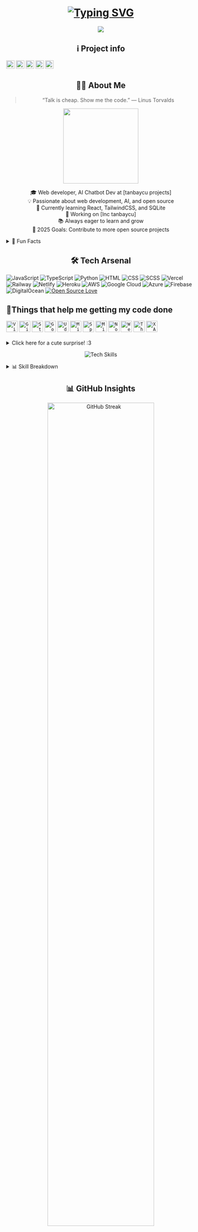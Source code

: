 <h1 align="center">
  <a href="https://git.io/typing-svg">
    <img src="https://readme-typing-svg.demolab.com?font=Fira+Code&size=30&duration=3000&pause=1000&color=00F7EE&center=true&vCenter=true&width=435&lines=Tran Minh Tan+(tanbaycu);%F0%9F%9A%80+Full-Stack+Developer;%F0%9F%87%BB%F0%9F%87%B3+From+Vietnam" alt="Typing SVG" />
  </a>
</h1>
<p align="center">
  <img src="https://github.githubassets.com/images/mona-whisper.gif" /> 
</p>
<audio autoplay loop>
  <source src="https://www.myinstants.com/media/sounds/windows-xp-startup.mp3" type="audio/mp3">
</audio>
<h2 align="center" >ℹ️ Project info</h2>
<div>
<img alt="GitHub repo size" src="https://img.shields.io/github/repo-size/tanbaycu/tanbaycu?color=181717&logo=github&style=for-the-badge&logoColor=181717" height="22px">
<img alt="Last commit" src="https://img.shields.io/github/last-commit/tanbaycu/tanbaycu?color=F05032&logo=git&logoColor&style=for-the-badge" height="22px">
<!--<img alt="Commit activity" src="https://img.shields.io/github/commit-activity/m/carol42/carol42?color=F05032&logo=git&logoColor&style=for-the-badge" height="22px">-->
<a href="https://forthebadge.com"><img src="https://forthebadge.com/images/badges/gluten-free.svg" alt="gluten free" height="22px"></a>
<a href="https://forthebadge.com"><img src="https://forthebadge.com/images/badges/contains-cat-gifs.svg" alt="contains cat gifs" height="22px"></a>
<a href="https://forthebadge.com"><img src="https://forthebadge.com/images/badges/powered-by-electricity.svg" alt="powered by electricity" height="22px"></a>
</div>

<h2 align="center">👨‍💻 About Me</h2>

<blockquote align="center">
  “Talk is cheap. Show me the code.” — Linus Torvalds  
</blockquote>


<p align="center">
  <img src="https://media.giphy.com/media/f6hnhHkks8bk4jwjh3/giphy.gif" width="200" />
</p>


<p align="center">
  🎓 Web developer, AI Chatbot Dev at [tanbaycu projects]<br>
  💡 Passionate about web development, AI, and open source<br>
  🌱 Currently learning React, TailwindCSS, and SQLite<br>
  🔭 Working on [Inc tanbaycu]<br>
  📚 Always eager to learn and grow<br>
  🎯 2025 Goals: Contribute to more open source projects
</p>

<details>
  <summary>🌟 Fun Facts</summary>
  <br>
  <ul>
    <li>☕ I can't start coding without a cup of Vietnamese coffee</li>
    <li>😴 I can sleep </li>
    <li>🌏 I dream of traveling the world while coding</li>
    <li>🍜 I can eat phở for breakfast, lunch, and dinner</li>
  </ul>
</details>

<h2 align="center">🛠️ Tech Arsenal</h2>

![JavaScript](https://img.shields.io/badge/Code-JavaScript-informational?style=flat&logo=javascript&color=F7DF1E)
![TypeScript](https://img.shields.io/badge/Code-TypeScript-informational?style=flat&logo=typescript&color=3178C6)
![Python](https://img.shields.io/badge/Code-Python-informational?style=flat&logo=python&color=3776AB)
![HTML](https://img.shields.io/badge/Code-HTML-informational?style=flat&logo=html5&color=E34F26)
![CSS](https://img.shields.io/badge/Code-CSS-informational?style=flat&logo=css3&color=1572B6)
![SCSS](https://img.shields.io/badge/Code-SCSS-informational?style=flat&logo=sass&color=CC6699)
![Vercel](https://img.shields.io/badge/Deployment-Vercel-informational?style=flat&logo=vercel&color=000000)
![Railway](https://img.shields.io/badge/Deployment-Railway-informational?style=flat&logo=railway&color=0B0D0E)
![Netlify](https://img.shields.io/badge/Deployment-Netlify-informational?style=flat&logo=netlify&color=00C7B7)
![Heroku](https://img.shields.io/badge/Deployment-Heroku-informational?style=flat&logo=heroku&color=430098)
![AWS](https://img.shields.io/badge/Cloud-AWS-informational?style=flat&logo=amazon-aws&color=232F3E)
![Google Cloud](https://img.shields.io/badge/Cloud-Google%20Cloud-informational?style=flat&logo=google-cloud&color=4285F4)
![Azure](https://img.shields.io/badge/Cloud-Azure-informational?style=flat&logo=microsoft-azure&color=0078D4)
![Firebase](https://img.shields.io/badge/Cloud-Firebase-informational?style=flat&logo=firebase&color=FFCA28)
![DigitalOcean](https://img.shields.io/badge/Cloud-DigitalOcean-informational?style=flat&logo=digitalocean&color=0080FF)
[![Open Source Love](https://badges.frapsoft.com/os/v2/open-source.svg?v=103)](https://github.com/ellerbrock/open-source-badges/)


<h2> 🐳Things that help me getting my code done</h2>
<code><img title="VS Code" alt="Visual Studio Code" width="30px" src="https://cdn.jsdelivr.net/gh/devicons/devicon/icons/vscode/vscode-original.svg" /></code>
<code><img title="GitHub" alt="GitHub" width="30px" src="https://cdn.jsdelivr.net/gh/devicons/devicon/icons/github/github-original.svg" /></code>
<code><img title="Stack Overflow" alt="Stack Overflow" width="30px" src="https://upload.wikimedia.org/wikipedia/commons/e/ef/Stack_Overflow_icon.svg" /></code>
<code><img title="Google" alt="Google" width="30px" src="https://upload.wikimedia.org/wikipedia/commons/2/2f/Google_2015_logo.svg" /></code>
<code><img title="Udemy" alt="Udemy" width="30px" src="https://www.udemy.com/staticx/udemy/images/v7/logo-udemy.svg" /></code>
<code><img title="MS Windows" alt="Microsoft Windows" width="30px" src="https://cdn.jsdelivr.net/gh/devicons/devicon/icons/windows8/windows8-original.svg" /></code>
<code><img title="Spotify" alt="Spotify" width="30px" src="https://upload.wikimedia.org/wikipedia/commons/8/84/Spotify_icon.svg" /></code>
<code><img title="Paint" alt="Microsoft Paint" width="30px" src="https://commons.wikimedia.org/wiki/Special:FilePath/Microsoft_Paint.svg" /></code>
<code><img title="Notepad" alt="Notepad" width="30px" src="https://en.wikipedia.org/wiki/Special:FilePath/Notepad_Win11.svg" /></code>
<code><img title="WebStorm" alt="WebStorm" width="30px" src="https://upload.wikimedia.org/wikipedia/commons/c/c0/WebStorm_Icon.svg" /></code>
<code><img title="Thonny" alt="Thonny" width="30px" src="https://commons.wikimedia.org/wiki/Special:FilePath/Thonny_logo.png" /></code>
<code><img title="XAMPP" alt="XAMPP" width="30px" src="https://commons.wikimedia.org/wiki/Special:FilePath/XAMPP_Logo.png" /></code>
</br></br>
<details>
<summary>Click here for a cute surprise! :3</summary>
<img src="https://cat-gifs.cyclic.app">
</details>

<p align="center">
  <img src="https://skillicons.dev/icons?i=py,js,html,css,react,nodejs,express,mongodb,postgres,docker,git,vscode&theme=dark" alt="Tech Skills" />
</p>

<details>
  <summary>📊 Skill Breakdown</summary>
  <br>
  <p align="center">
    <img src="https://github-readme-stats.vercel.app/api/top-langs/?username=tanbaycu&layout=compact&theme=radical" alt="Top Languages" />
  </p>
</details>



<h2 align="center">📊 GitHub Insights</h2>



<p align="center">
  <img src="https://github-readme-streak-stats.herokuapp.com/?user=tanbaycu&theme=radical" alt="GitHub Streak" width="75%" />
</p>

<p align="center">
  <img src="https://github-profile-summary-cards.vercel.app/api/cards/profile-details?username=tanbaycu&theme=radical" alt="GitHub Profile Summary" width="75%" />
</p>

<p align="center">
  <img src="https://github-readme-stats.vercel.app/api?username=tanbaycu&show_icons=true&theme=radical" width="60%" alt="GitHub Stats" />
</p>


<h2 align="center">📈 Contribution Odyssey</h2>

<p align="center">
  <img src="https://github-readme-activity-graph.vercel.app/graph?username=tanbaycu&theme=redical&hide_border=true&area=true" alt="Contribution Graph" width="90%" />
</p>

<p align="center">
  <img src="https://github-profile-trophy.vercel.app/?username=tanbaycu&theme=onedark&margin-w=10&no-bg=true" />
</p>



<p align="center"><img width="80" height="80" src="https://github.githubassets.com/images/mona-loading-default.gif" alt="mona loading default" /></p>

<h2 align="center">🤝 Let's Connect</h2>

<p align="center">
  <a href="mailto:tranminhtan4953@gmail.com">
    <img src="https://img.shields.io/badge/Email-Contact%20Me-red?style=for-the-badge&logo=gmail" alt="Email" />
  </a>
  <a href="https://tanbaycu.vercel.app">
    <img src="https://img.shields.io/badge/Website-Visit%20Me-brightgreen?style=for-the-badge&logo=google-chrome" alt="Website" />
  </a>
</p>

<p align="center">
  <a href="https://facebook.com/tanbaycu.kaiser">
    <img src="https://img.shields.io/badge/Facebook-tanbaycu.kaiser-blue?style=for-the-badge&logo=facebook" />
  </a>
</p>


<h2 align="center">🎵 Currently Vibing To</h2>
<p align="center">
  <a href="https://spotify-github-profile.kittinanx.com/api/view?uid=314vnz5ewlzsxlqy7r5a7yv4skdm&redirect=true">
    <img src="https://spotify-github-profile.kittinanx.com/api/view?uid=314vnz5ewlzsxlqy7r5a7yv4skdm&cover_image=true&theme=default&show_offline=false&background_color=121212&interchange=false" alt="Spotify Profile" />
  </a>
</p>
</br>
<details>
    <summary>Recently played</summary>
    <a href="https://open.spotify.com/user/314vnz5ewlzsxlqy7r5a7yv4skdm"><img src="https://spotify-recently-played-readme.vercel.app/api?user=314vnz5ewlzsxlqy7r5a7yv4skdm&unique=true&count=50" alt="Spotify recently played"></a>
</details>








<p align="center">
  <img src="https://komarev.com/ghpvc/?username=tanbaycu&label=Profile%20Views&color=0e75b6&style=flat" alt="Profile Views" />
</p>

<p align="center">
    <img src="https://hits.seeyoufarm.com/api/count/incr/badge.svg?url=https%3A%2F%2Fgithub.com%2Fgjbae1212%2Fhit-counter&count_bg=%232BF9A1&title_bg=%233B0D0D&icon=katana.svg&icon_color=%23199D9A&title=tanbaycu&edge_flat=true"
    alt="stat" />
</p>




<p align="center">
  <img src="https://capsule-render.vercel.app/api?type=waving&color=gradient&height=100&section=footer" alt="Footer Wave" />
</p>






